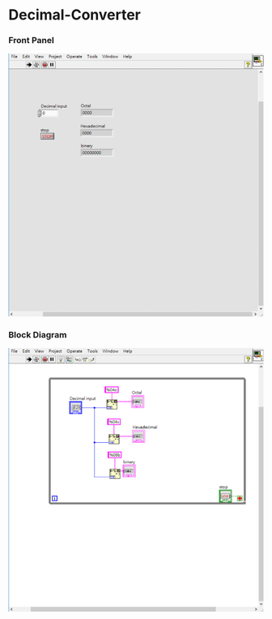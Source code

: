 # Decimal-Converter
### Front Panel
![Front Panel](https://github.com/Offliners/LabVIEW_projects/blob/master/Easy/Decimal-Converter/Decimal-Converter%20front%20panel.gif)

### Block Diagram
![Block Diagram](https://github.com/Offliners/LabVIEW_projects/blob/master/Easy/Decimal-Converter/Decimal-Converter.vi%20Block%20Diagram.png)
